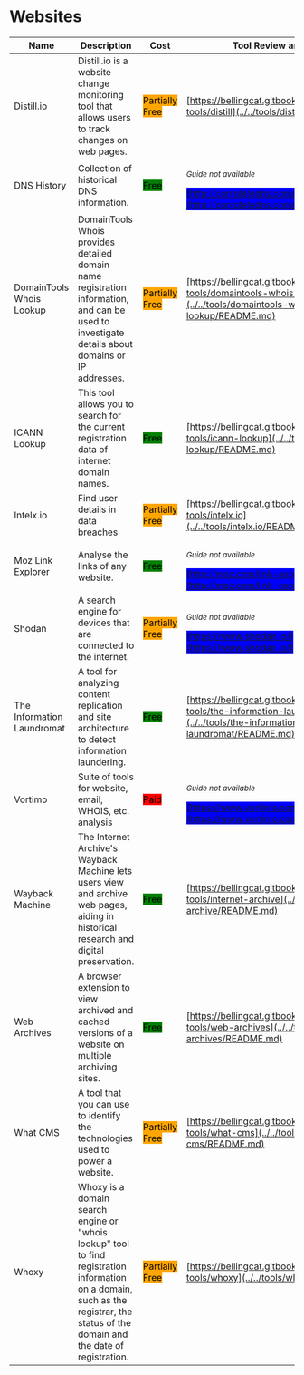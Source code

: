 # Websites

| Name | Description | Cost | Tool Review and Guide |
| --- | --- | --- | --- |
| Distill.io | Distill.io is a website change monitoring tool that allows users to track changes on web pages. | <mark style="background-color:orange;">Partially Free</mark> | [https://bellingcat.gitbook.io/toolkit/more/all-tools/distill](../../tools/distill/README.md) |
| DNS History | Collection of historical DNS information. | <mark style="background-color:green;">Free</mark> | <p><sub><em>Guide not available</em></sub></p><mark style="background-color:blue;"> [http://completedns.com/](http://completedns.com/) </mark> |
| DomainTools Whois Lookup | DomainTools Whois provides detailed domain name registration information, and can be used to investigate details about domains or IP addresses. | <mark style="background-color:orange;">Partially Free</mark> | [https://bellingcat.gitbook.io/toolkit/more/all-tools/domaintools-whois-lookup](../../tools/domaintools-whois-lookup/README.md) |
| ICANN Lookup | This tool allows you to search for the current registration data of internet domain names. | <mark style="background-color:green;">Free</mark> | [https://bellingcat.gitbook.io/toolkit/more/all-tools/icann-lookup](../../tools/icann-lookup/README.md) |
| Intelx.io | Find user details in data breaches | <mark style="background-color:orange;">Partially Free</mark> | [https://bellingcat.gitbook.io/toolkit/more/all-tools/intelx.io](../../tools/intelx.io/README.md) |
| Moz Link Explorer | Analyse the links of any website. | <mark style="background-color:green;">Free</mark> | <p><sub><em>Guide not available</em></sub></p><mark style="background-color:blue;"> [http://moz.com/link-explorer](http://moz.com/link-explorer) </mark> |
| Shodan | A search engine for devices that are connected to the internet. | <mark style="background-color:orange;">Partially Free</mark> | <p><sub><em>Guide not available</em></sub></p><mark style="background-color:blue;"> [https://www.shodan.io/](https://www.shodan.io/) </mark> |
| The Information Laundromat | A tool for analyzing content replication and site architecture to detect information laundering. | <mark style="background-color:green;">Free</mark> | [https://bellingcat.gitbook.io/toolkit/more/all-tools/the-information-laundromat](../../tools/the-information-laundromat/README.md) |
| Vortimo | Suite of tools for website, email, WHOIS, etc. analysis | <mark style="background-color:red;">Paid</mark> | <p><sub><em>Guide not available</em></sub></p><mark style="background-color:blue;"> [https://www.vortimo.com/](https://www.vortimo.com/) </mark> |
| Wayback Machine | The Internet Archive's Wayback Machine lets users view and archive web pages, aiding in historical research and digital preservation. | <mark style="background-color:green;">Free</mark> | [https://bellingcat.gitbook.io/toolkit/more/all-tools/internet-archive](../../tools/internet-archive/README.md) |
| Web Archives | A browser extension to view archived and cached versions of a website on multiple archiving sites. | <mark style="background-color:green;">Free</mark> | [https://bellingcat.gitbook.io/toolkit/more/all-tools/web-archives](../../tools/web-archives/README.md) |
| What CMS | A tool that you can use to identify the technologies used to power a website. | <mark style="background-color:orange;">Partially Free</mark> | [https://bellingcat.gitbook.io/toolkit/more/all-tools/what-cms](../../tools/what-cms/README.md) |
| Whoxy | Whoxy is a domain search engine or "whois lookup" tool to find registration information on a domain, such as the registrar, the status of the domain and the date of registration. | <mark style="background-color:orange;">Partially Free</mark> | [https://bellingcat.gitbook.io/toolkit/more/all-tools/whoxy](../../tools/whoxy/README.md) |